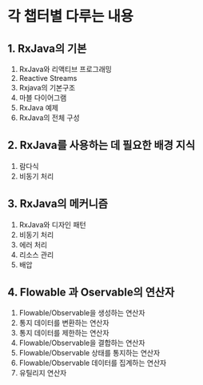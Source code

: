 # 각 챕터별 다루는 내용 

## 1. RxJava의 기본
1. RxJava와 리액티브 프로그래밍
2. Reactive Streams
3. Rxjava의 기본구조
4. 마블 다이어그램
5. RxJava 예제
6. RxJava의 전체 구성

## 2. RxJava를 사용하는 데 필요한 배경 지식
1. 람다식
2. 비동기 처리 

## 3. RxJava의 메커니즘
1. RxJava와 디자인 패턴
2. 비동기 처리
3. 에러 처리
4. 리소스 관리
5. 배압 

## 4. Flowable 과 Oservable의 연산자
1. Flowable/Observable을 생성하는 연산자
2. 통지 데이터를 변환하는 연산자
3. 통지 데이터를 제한하는 연산자
4. Flowable/Observable을 결합하는 연산자
5. Flowable/Observable 상태를 통지하는 연산자
6. Flowable/Observable 데이터를 집계하는 연산자
7. 유틸리지 연산자 